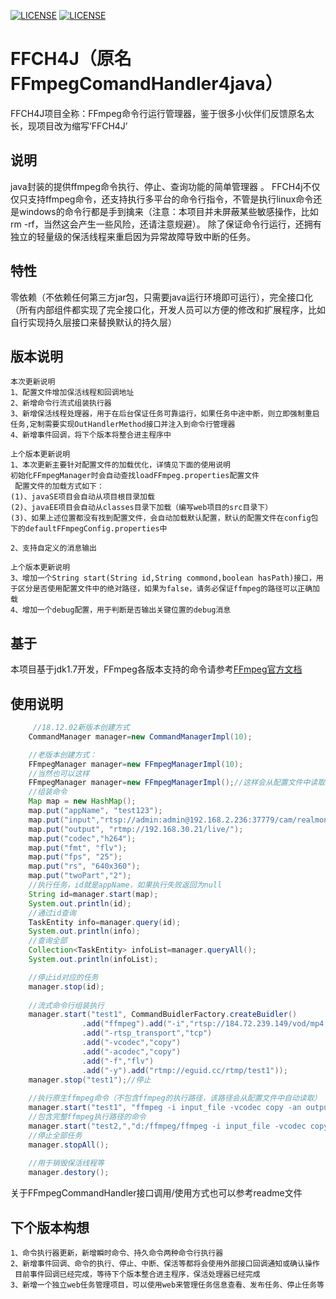  [![LICENSE](https://img.shields.io/badge/license-Anti%20996-blue.svg)](https://github.com/996icu/996.ICU/blob/master/LICENSE)
 [![LICENSE](https://camo.githubusercontent.com/f969af70fa6573766a11cb0a968fc82b069298f1/68747470733a2f2f696d672e736869656c64732e696f2f6769746875622f6c6963656e73652f6c697a68696368616f2f6f6e652e737667)](https://github.com/eguid/LICENSE)
 # FFCH4J（原名FFmpegComandHandler4java） 
 FFCH4J项目全称：FFmpeg命令行运行管理器，鉴于很多小伙伴们反馈原名太长，现项目改为缩写‘FFCH4J’
 ## 说明
 java封装的提供ffmpeg命令执行、停止、查询功能的简单管理器 。
 FFCH4j不仅仅只支持ffmpeg命令，还支持执行多平台的命令行指令，不管是执行linux命令还是windows的命令行都是手到擒来（注意：本项目并未屏蔽某些敏感操作，比如rm -rf，当然这会产生一些风险，还请注意规避）。
 除了保证命令行运行，还拥有独立的轻量级的保活线程来重启因为异常故障导致中断的任务。
 ## 特性
 零依赖（不依赖任何第三方jar包，只需要java运行环境即可运行），完全接口化（所有内部组件都实现了完全接口化，开发人员可以方便的修改和扩展程序，比如自行实现持久层接口来替换默认的持久层）
 ## 版本说明 
 	本次更新说明
	1、配置文件增加保活线程和回调地址
	2、新增命令行流式组装执行器
 	3、新增保活线程处理器，用于在后台保证任务可靠运行，如果任务中途中断，则立即强制重启任务,定制需要实现OutHandlerMethod接口并注入到命令行管理器
 	4、新增事件回调，将下个版本将整合进主程序中
	
 	上个版本更新说明
 	1、本次更新主要针对配置文件的加载优化，详情见下面的使用说明
	初始化FFmpegManager时会自动查找loadFFmpeg.properties配置文件
	 配置文件的加载方式如下：
	(1)、javaSE项目会自动从项目根目录加载
	(2)、javaEE项目会自动从classes目录下加载（编写web项目的src目录下）
	(3)、如果上述位置都没有找到配置文件，会自动加载默认配置，默认的配置文件在config包下的defaultFFmpegConfig.properties中

 	2、支持自定义的消息输出
	
	上个版本更新说明
 	3、增加一个String start(String id,String commond,boolean hasPath)接口，用于区分是否使用配置文件中的绝对路径，如果为false，请务必保证ffmpeg的路径可以正确加载
 	4、增加一个debug配置，用于判断是否输出关键位置的debug消息
 ## 基于
 本项目基于jdk1.7开发，FFmpeg各版本支持的命令请参考[FFmpeg官方文档](http://ffmpeg.org/ffmpeg.html)<br />
 ## 使用说明 
```Java 
	 //18.12.02新版本创建方式
	CommandManager manager=new CommandManagerImpl(10);

	//老版本创建方式：
	FFmpegManager manager=new FFmpegManagerImpl(10);
	//当然也可以这样
	FFmpegManager manager=new FFmpegManagerImpl();//这样会从配置文件中读取size的值作为初始化参数
	//组装命令
	Map map = new HashMap();
	map.put("appName", "test123");
	map.put("input","rtsp://admin:admin@192.168.2.236:37779/cam/realmonitor?channel=1&subtype=0");
	map.put("output", "rtmp://192.168.30.21/live/");
	map.put("codec","h264");
	map.put("fmt", "flv");
	map.put("fps", "25");
	map.put("rs", "640x360");
	map.put("twoPart","2");
	//执行任务，id就是appName，如果执行失败返回为null
	String id=manager.start(map);
	System.out.println(id);
	//通过id查询
	TaskEntity info=manager.query(id);
	System.out.println(info);
	//查询全部
	Collection<TaskEntity> infoList=manager.queryAll();
	System.out.println(infoList);

	//停止id对应的任务
	manager.stop(id);
	
	//流式命令行组装执行
	manager.start("test1", CommandBuidlerFactory.createBuidler()
				.add("ffmpeg").add("-i","rtsp://184.72.239.149/vod/mp4://BigBuckBunny_175k.mov")
				.add("-rtsp_transport","tcp")
				.add("-vcodec","copy")
				.add("-acodec","copy")
				.add("-f","flv")
				.add("-y").add("rtmp://eguid.cc/rtmp/test1"));
	manager.stop("test1");//停止
	
	//执行原生ffmpeg命令（不包含ffmpeg的执行路径，该路径会从配置文件中自动读取）
	manager.start("test1", "ffmpeg -i input_file -vcodec copy -an output_file_video");
	//包含完整ffmpeg执行路径的命令
	manager.start("test2,","d:/ffmpeg/ffmpeg -i input_file -vcodec copy -an output_file_video",true);
	//停止全部任务
	manager.stopAll();
	
	//用于销毁保活线程等
	manager.destory();
```
关于FFmpegCommandHandler接口调用/使用方式也可以参考readme文件

 ## 下个版本构想
	1、命令执行器更新，新增瞬时命令、持久命令两种命令行执行器
	2、新增事件回调、命令的执行、停止、中断、保活等都将会使用外部接口回调通知或确认操作
	 目前事件回调已经完成，等待下个版本整合进主程序，保活处理器已经完成
	3、新增一个独立web任务管理项目，可以使用web来管理任务信息查看、发布任务、停止任务等
